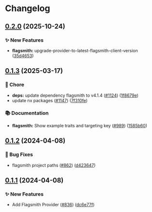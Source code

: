 # Changelog

## [0.2.0](https://github.com/open-feature/js-sdk-contrib/compare/flagsmith-client-provider-v0.1.3...flagsmith-client-provider-v0.2.0) (2025-10-24)


### ✨ New Features

* **flagsmith:** upgrade-provider-to-latest-flagsmith-client-version ([35d4653](https://github.com/open-feature/js-sdk-contrib/commit/35d46530e3f25b254f5e078dab51f98439a4d095))

## [0.1.3](https://github.com/open-feature/js-sdk-contrib/compare/flagsmith-client-provider-v0.1.2...flagsmith-client-provider-v0.1.3) (2025-03-17)


### 🧹 Chore

* **deps:** update dependency flagsmith to v4.1.4 ([#1124](https://github.com/open-feature/js-sdk-contrib/issues/1124)) ([1f8679e](https://github.com/open-feature/js-sdk-contrib/commit/1f8679e77fe4c4a7bd7390dfd46dbf8ddb6c49e4))
* update nx packages ([#1147](https://github.com/open-feature/js-sdk-contrib/issues/1147)) ([7f310fe](https://github.com/open-feature/js-sdk-contrib/commit/7f310fe87101b8aa793e1436e63c7602ccc202e3))


### 📚 Documentation

* **flagsmith:** Show example traits and targeting key ([#989](https://github.com/open-feature/js-sdk-contrib/issues/989)) ([1585b60](https://github.com/open-feature/js-sdk-contrib/commit/1585b60672290f0170d68534f12a90d10e31899f))

## [0.1.2](https://github.com/open-feature/js-sdk-contrib/compare/flagsmith-client-provider-v0.1.1...flagsmith-client-provider-v0.1.2) (2024-04-08)


### 🐛 Bug Fixes

* flagsmith project paths ([#862](https://github.com/open-feature/js-sdk-contrib/issues/862)) ([d423647](https://github.com/open-feature/js-sdk-contrib/commit/d423647b43e4762d901d9894900cf33c314ae9fe))

## [0.1.1](https://github.com/open-feature/js-sdk-contrib/compare/flagsmith-client-provider-v0.1.0...flagsmith-client-provider-v0.1.1) (2024-04-08)


### ✨ New Features

* Add Flagsmith Provider ([#836](https://github.com/open-feature/js-sdk-contrib/issues/836)) ([dc6e77f](https://github.com/open-feature/js-sdk-contrib/commit/dc6e77f777bdff920d47fde2716f7098a9a767eb))
